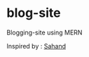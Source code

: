 # blog-site

Blogging-site using MERN

Inspired by : [Sahand](https://youtu.be/Kkht2mwSL_I?si=xMGCL_3kwhLNuYL6)
